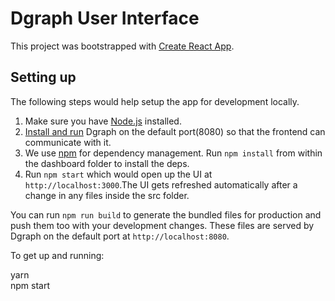 # Dgraph User Interface

This project was bootstrapped with [Create React App](https://github.com/facebookincubator/create-react-app).

## Setting up

The following steps would help setup the app for development locally.

1. Make sure you have [Node.js](https://nodejs.org/en/) installed.
2. [Install and run](https://docs.dgraph.io) Dgraph on the default port(8080) so that the frontend can communicate with it.
3. We use [npm](https://www.npmjs.com/) for dependency management. Run `npm install` from within the dashboard folder to install the deps.
4. Run `npm start` which would open up the UI at `http://localhost:3000`.The UI gets refreshed automatically after a change in any files inside the src folder.

You can run `npm run build` to generate the bundled files for production and push them too with your development changes. These files are served by Dgraph on the default port at `http://localhost:8080`.

To get up and running:

yarn  
npm start  
